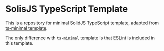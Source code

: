 # SolisJS TypeScript Template

This is a repository for minimal SolidJS TypeScript template, adapted from [ts-minimal template](https://github.com/solidjs/templates/tree/main/ts-minimal).

The only difference with `ts-minimal` template is that ESLint is included in this template.
